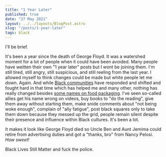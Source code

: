 ```yaml
---
title: "1 Year Later"
published: true
date: "27 May 2021"
layout: ../../layouts/BlogPost.astro
slug: "/posts/1-year-later"
tags: black
---
```


I'll be brief.

It's been a year since the death of George Floyd. It was a watershed moment for a lot of people when it could have been avoided. Many people have weitten their own "1 year later" posts but I wont be joining them. I'm still tired, still angry, still suspicious, and still reeling from the last year. I allowed myself to think changes could be made but white people let me down. Again. And while [Black communities](/wiki/black/) have responded and shifted and fought hard in that time which has helped me and many other, nothing has really changed besides [some names on food packaging](https://www.nbcnews.com/news/us-news/aunt-jemima-brand-will-change-name-remove-image-quaker-says-n1231260). I've seen so-called allies get his name wrong on videos, buy books to "do the reading", give them away without starting them, make snide comments about "not being woke enough", complain of "ally fatigue", post black squares only to take them down because they messed up the grid, people remain silent despite their presence and influence within Black cultures. It's been a lot.

It makes it look like George Floyd died so Uncle Ben and Aunt Jemima could retire from advertising duties and got a "thanks, bro" from Nancy Pelosi. _How sweet!_

Black Lives Still Matter and fuck the police.
